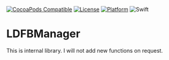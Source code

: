 [![CocoaPods Compatible](https://img.shields.io/cocoapods/v/LDFBManager.svg)](http://cocoapods.org/pods/LDFBManager)
[![License](https://img.shields.io/cocoapods/l/LDFBManager.svg?style=flat)](http://cocoapods.org/pods/LDFBManager)
[![Platform](https://img.shields.io/cocoapods/p/LDFBManager.svg?style=flat)](http://cocoapods.org/pods/LDFBManager)
![Swift](https://img.shields.io/badge/%20in-swift%204.0-orange.svg)

# LDFBManager
This is internal library. I will not add new functions on request.
